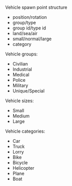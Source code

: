 Vehicle spawn point structure

- position/rotation
- group/type
- group id/type id
- land/sea/air
- small/normal/large
- category


Vehicle groups:

- Civilian
- Industrial
- Medical
- Police
- Military
- Unique/Special


Vehicle sizes:

- Small
- Medium
- Large


Vehicle categories:

- Car
- Truck
- Lorry
- Bike
- Bicycle
- Helicopter
- Plane
- Boat

